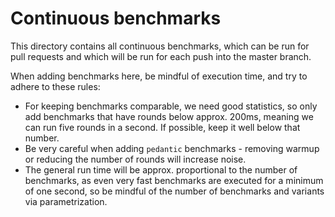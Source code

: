 # Continuous benchmarks

This directory contains all continuous benchmarks, which can be run for pull requests and which will be run for each push into the master branch.

When adding benchmarks here, be mindful of execution time, and try to adhere to these rules:

- For keeping benchmarks comparable, we need good statistics, so only add benchmarks that have rounds below approx. 200ms, meaning we can run five rounds in a second. If possible, keep it well below that number.
- Be very careful when adding `pedantic` benchmarks - removing warmup or reducing the number of rounds will increase noise.
- The general run time will be approx. proportional to the number of benchmarks, as even very fast benchmarks are executed for a minimum of one second, so be mindful of the number of benchmarks and variants via parametrization.